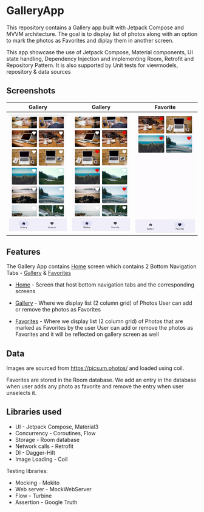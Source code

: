 # GalleryApp
This repository contains a Gallery app built with Jetpack Compose and MVVM architecture.
The goal is to display list of photos along with an option to mark the photos as Favorites and diplay them in another screen.

This app showcase the use of Jetpack Compose, Material components, UI state handling, Dependency Injection and implementing Room, Retrofit and Repository Pattern.
It is also supported by Unit tests for viewmodels, repository & data sources


## Screenshots

| Gallery | Gallery | Favorite |
| --- | --- | --- |
|<img src="https://github.com/ajinkyakhandekar/GalleryApp/blob/master/ss1.jpg">| <img src="https://github.com/ajinkyakhandekar/GalleryApp/blob/master/ss2.jpg">| <img src="https://github.com/ajinkyakhandekar/GalleryApp/blob/master/ss3.jpg">|

## Features

The Gallery App contains [Home](https://github.com/ajinkyakhandekar/GalleryApp/tree/master/app/src/main/java/com/storelab/codetest/presentation/home) screen which contains 2 Bottom Navigation Tabs - [Gallery](https://github.com/ajinkyakhandekar/GalleryApp/tree/master/app/src/main/java/com/storelab/codetest/presentation/gallery) & [Favorites](https://github.com/ajinkyakhandekar/GalleryApp/tree/master/app/src/main/java/com/storelab/codetest/presentation/favorite)

- [Home](https://github.com/ajinkyakhandekar/GalleryApp/tree/master/app/src/main/java/com/storelab/codetest/presentation/home) - Screen that host bottom navigation tabs and the corresponding screens

- [Gallery](https://github.com/ajinkyakhandekar/GalleryApp/tree/master/app/src/main/java/com/storelab/codetest/presentation/gallery) - Where we display list (2 column grid) of Photos
User can add or remove the photos as Favorites

- [Favorites](https://github.com/ajinkyakhandekar/GalleryApp/tree/master/app/src/main/java/com/storelab/codetest/presentation/favorite) - Where we display list (2 column grid) of Photos that are marked as Favorites by the user
User can add or remove the photos as Favorites and it will be reflected on gallery screen as well


## Data
Images are sourced from https://picsum.photos/ and loaded using coil.

Favorites are stored in the Room database.
We add an entry in the database when user adds any photo as favorite and remove the entry when user unselects it.

## Libraries used

- UI - Jetpack Compose, Material3
- Concurrency - Coroutines, Flow
- Storage - Room database
- Network calls - Retrofit
- DI - Dagger-Hilt
- Image Loading - Coil

Testing libraries:
- Mocking - Mokito
- Web server - MockWebServer
- Flow - Turbine
- Assertion - Google Truth

